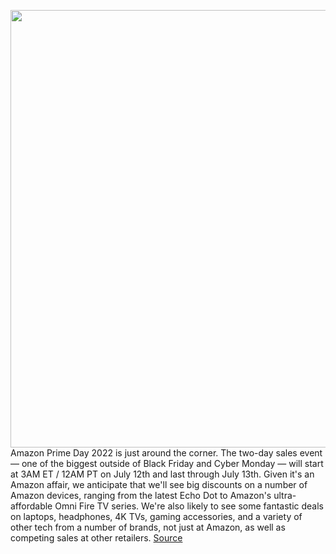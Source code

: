 <img src='https://cdn.vox-cdn.com/thumbor/Fg6iY4Ir7ajAYS1XO0A8P3DxX5Y=/0x0:2040x1360/1200x800/filters:focal(857x517:1183x843)/cdn.vox-cdn.com/uploads/chorus_image/image/71052735/acastro_181114_1777_amazon_hq2_0006.0.jpg' width='700px' /><br/>
Amazon Prime Day 2022 is just around the corner. The two-day sales event — one of the biggest outside of Black Friday and Cyber Monday — will start at 3AM ET / 12AM PT on July 12th and last through July 13th. Given it's an Amazon affair, we anticipate that we'll see big discounts on a number of Amazon devices, ranging from the latest Echo Dot to Amazon's ultra-affordable Omni Fire TV series. We're also likely to see some fantastic deals on laptops, headphones, 4K TVs, gaming accessories, and a variety of other tech from a number of brands, not just at Amazon, as well as competing sales at other retailers.
<a href='https://www.theverge.com/23191701/amazon-prime-day-2022-deals-news-date-time-retailer-sales'> Source <a/>